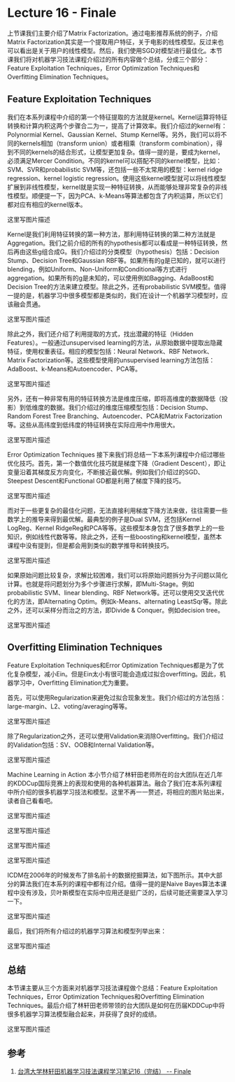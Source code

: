 # Lecture 16 - Finale

上节课我们主要介绍了Matrix Factorization。通过电影推荐系统的例子，介绍Matrix Factorization其实是一个提取用户特征，关于电影的线性模型。反过来也可以看出是关于用户的线性模型。然后，我们使用SGD对模型进行最佳化。本节课我们将对机器学习技法课程介绍过的所有内容做个总结，分成三个部分：Feature Exploitation Techniques，Error Optimization Techniques和Overfitting Elimination Techniques。

## Feature Exploitation Techniques

我们在本系列课程中介绍的第一个特征提取的方法就是kernel。Kernel运算将特征转换和计算内积这两个步骤合二为一，提高了计算效率。我们介绍过的kernel有：Polynormial Kernel、Gaussian Kernel、Stump Kernel等。另外，我们可以将不同的kernels相加（transform union）或者相乘（transform combination），得到不同的kernels的结合形式，让模型更加复杂。值得一提的是，要成为kernel，必须满足Mercer Condition。不同的kernel可以搭配不同的kernel模型，比如：SVM、SVR和probabilistic SVM等，还包括一些不太常用的模型：kernel ridge regression、kernel logistic regression。使用这些kernel模型就可以将线性模型扩展到非线性模型，kernel就是实现一种特征转换，从而能够处理非常复杂的非线性模型。顺便提一下，因为PCA、k-Means等算法都包含了内积运算，所以它们都对应有相应的kernel版本。

这里写图片描述

Kernel是我们利用特征转换的第一种方法，那利用特征转换的第二种方法就是Aggregation。我们之前介绍的所有的hypothesis都可以看成是一种特征转换，然后再由这些g组合成G。我们介绍过的分类模型（hypothesis）包括：Decision Stump、Decision Tree和Gaussian RBF等。如果所有的g是已知的，就可以进行blending，例如Uniform、Non-Uniform和Conditional等方式进行aggregation。如果所有的g是未知的，可以使用例如Bagging、AdaBoost和Decision Tree的方法来建立模型。除此之外，还有probabilistic SVM模型。值得一提的是，机器学习中很多模型都是类似的，我们在设计一个机器学习模型时，应该融会贯通。

这里写图片描述

除此之外，我们还介绍了利用提取的方式，找出潜藏的特征（Hidden Features）。一般通过unsupervised learning的方法，从原始数据中提取出隐藏特征，使用权重表征。相应的模型包括：Neural Network、RBF Network、Matrix Factorization等。这些模型使用的unsupervised learning方法包括：AdaBoost、k-Means和Autoencoder、PCA等。

这里写图片描述

另外，还有一种非常有用的特征转换方法是维度压缩，即将高维度的数据降低（投影）到低维度的数据。我们介绍过的维度压缩模型包括：Decision Stump、Random Forest Tree Branching、Autoencoder、PCA和Matrix Factorization等。这些从高纬度到低纬度的特征转换在实际应用中作用很大。

这里写图片描述

Error Optimization Techniques
接下来我们将总结一下本系列课程中介绍过哪些优化技巧。首先，第一个数值优化技巧就是梯度下降（Gradient Descent），即让变量沿着其梯度反方向变化，不断接近最优解。例如我们介绍过的SGD、Steepest Descent和Functional GD都是利用了梯度下降的技巧。

这里写图片描述

而对于一些更复杂的最佳化问题，无法直接利用梯度下降方法来做，往往需要一些数学上的推导来得到最优解。最典型的例子是Dual SVM，还包括Kernel LogReg、Kernel RidgeReg和PCA等等。这些模型本身包含了很多数学上的一些知识，例如线性代数等等。除此之外，还有一些boosting和kernel模型，虽然本课程中没有提到，但是都会用到类似的数学推导和转换技巧。

这里写图片描述

如果原始问题比较复杂，求解比较困难，我们可以将原始问题拆分为子问题以简化计算。也就是将问题划分为多个步骤进行求解，即Multi-Stage。例如probabilistic SVM、linear blending、RBF Network等。还可以使用交叉迭代优化的方法，即Alternating Optim。例如k-Means、alternating LeastSqr等。除此之外，还可以采样分而治之的方法，即Divide & Conquer。例如decision tree。

这里写图片描述

## Overfitting Elimination Techniques

Feature Exploitation Techniques和Error Optimization Techniques都是为了优化复杂模型，减小Ein。但是Ein太小有很可能会造成过拟合overfitting。因此，机器学习中，Overfitting Elimination尤为重要。

首先，可以使用Regularization来避免过拟合现象发生。我们介绍过的方法包括：large-margin、L2、voting/averaging等等。

这里写图片描述

除了Regularization之外，还可以使用Validation来消除Overfitting。我们介绍过的Validation包括：SV、OOB和Internal Validation等。

这里写图片描述

Machine Learning in Action
本小节介绍了林轩田老师所在的台大团队在近几年的KDDCup国际竞赛上的表现和使用的各种机器算法。融合了我们在本系列课程中所介绍的很多机器学习技法和模型。这里不再一一赘述，将相应的图片贴出来，读者自己看看吧。

这里写图片描述

这里写图片描述

这里写图片描述

这里写图片描述

ICDM在2006年的时候发布了排名前十的数据挖掘算法，如下图所示。其中大部分的算法我们在本系列的课程中都有过介绍。值得一提的是Naive Bayes算法本课程中没有涉及，贝叶斯模型在实际中应用还是挺广泛的，后续可能还需要深入学习一下。

这里写图片描述

最后，我们将所有介绍过的机器学习算法和模型列举出来：

这里写图片描述

## 总结

本节课主要从三个方面来对机器学习技法课程做个总结：Feature Exploitation Techniques，Error Optimization Techniques和Overfitting Elimination Techniques。最后介绍了林轩田老师带领的台大团队是如何在历届KDDCup中将很多机器学习算法模型融合起来，并获得了良好的成绩。

这里写图片描述

## 参考

1. [台湾大学林轩田机器学习技法课程学习笔记16（完结） -- Finale](http://blog.csdn.net/red_stone1/article/details/77430097)